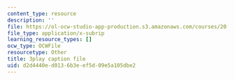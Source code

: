 ```yaml
---
content_type: resource
description: ''
file: https://ol-ocw-studio-app-production.s3.amazonaws.com/courses/20-219-becoming-the-next-bill-nye-writing-and-hosting-the-educational-show-january-iap-2015/d2d4440ed0136b3eef5d09e5a105dbe2_zWx-ofgwwY8.srt
file_type: application/x-subrip
learning_resource_types: []
ocw_type: OCWFile
resourcetype: Other
title: 3play caption file
uid: d2d4440e-d013-6b3e-ef5d-09e5a105dbe2
---
```

